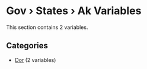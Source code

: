 # Gov › States › Ak Variables

This section contains 2 variables.

## Categories

- [Dor](dor/index.md) (2 variables)
